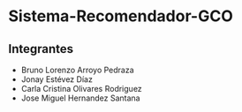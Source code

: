 # Sistema-Recomendador-GCO
## Integrantes
  - Bruno Lorenzo Arroyo Pedraza
  - Jonay Estévez Díaz
  - Carla Cristina Olivares Rodriguez
  - Jose Miguel Hernandez Santana
